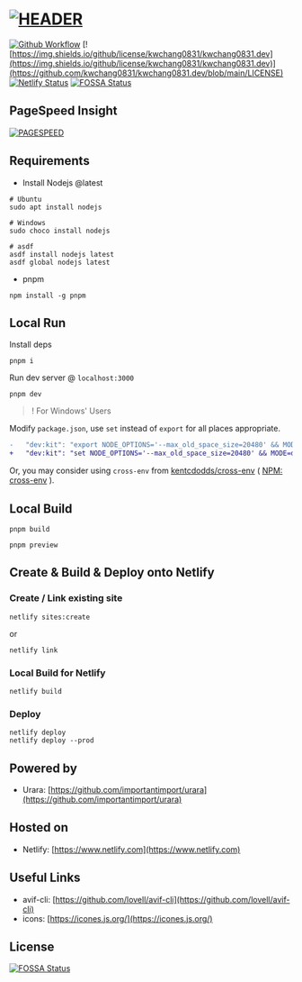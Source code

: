 # [<img style="float:middle" width="auto" alt="HEADER" src="https://raw.githubusercontent.com/gist/kwchang0831/f8a0fbde08b5cd6204438a90e222743e/raw/metrics.repository.intro.svg">](#)

[![Github Workflow](https://img.shields.io/github/workflow/status/kwchang0831/kwchang0831.dev/Metrics?style=plastic)](https://github.com/kwchang0831/kwchang0831.dev/actions/workflows/metrics.yml) [![https://img.shields.io/github/license/kwchang0831/kwchang0831.dev](https://img.shields.io/github/license/kwchang0831/kwchang0831.dev)](https://github.com/kwchang0831/kwchang0831.dev/blob/main/LICENSE) [![Netlify Status](https://api.netlify.com/api/v1/badges/afae98d7-2e01-49a8-ae4d-d4bac725d06e/deploy-status)](https://app.netlify.com/sites/kwchang0831-dev/deploys)
[![FOSSA Status](https://app.fossa.com/api/projects/git%2Bgithub.com%2Fkwchang0831%2Fkwchang0831.dev.svg?type=shield)](https://app.fossa.com/projects/git%2Bgithub.com%2Fkwchang0831%2Fkwchang0831.dev?ref=badge_shield)

## PageSpeed Insight

[<img style="float:middle" width="auto" alt="PAGESPEED" src="https://raw.githubusercontent.com/gist/kwchang0831/f8a0fbde08b5cd6204438a90e222743e/raw/metrics.pagespeed.svg">](#)

## Requirements

- Install Nodejs @latest

```shell
# Ubuntu
sudo apt install nodejs
```

```shell
# Windows
sudo choco install nodejs
```

```shell
# asdf
asdf install nodejs latest
asdf global nodejs latest
```

- pnpm

```shell
npm install -g pnpm
```

## Local Run

Install deps

```shell
pnpm i
```

Run dev server @ `localhost:3000`

```shell
pnpm dev
```

>! For Windows' Users

Modify `package.json`, use `set` instead of `export` for all places appropriate.

```diff
-   "dev:kit": "export NODE_OPTIONS='--max_old_space_size=20480' && MODE=development svelte-kit dev --host",
+   "dev:kit": "set NODE_OPTIONS='--max_old_space_size=20480' && MODE=development svelte-kit dev --host",
```

Or, you may consider using `cross-env` from [kentcdodds/cross-env](https://github.com/kentcdodds/cross-env) ( [NPM: cross-env](https://www.npmjs.com/package/cross-env) ).

## Local Build

```shell
pnpm build
```

```shell
pnpm preview
```

## Create & Build & Deploy onto Netlify

### Create / Link existing site

```shell
netlify sites:create
```

or

```shell
netlify link
```

### Local Build for Netlify

```shell
netlify build
```

### Deploy

```shell
netlify deploy
netlify deploy --prod
```

## Powered by

- Urara: [https://github.com/importantimport/urara](https://github.com/importantimport/urara)

## Hosted on

- Netlify: [https://www.netlify.com](https://www.netlify.com)

## Useful Links

- avif-cli: [https://github.com/lovell/avif-cli](https://github.com/lovell/avif-cli)
- icons: [https://icones.js.org/](https://icones.js.org/)

## License

[![FOSSA Status](https://app.fossa.com/api/projects/git%2Bgithub.com%2Fkwchang0831%2Fkwchang0831.dev.svg?type=large)](https://app.fossa.com/projects/git%2Bgithub.com%2Fkwchang0831%2Fkwchang0831.dev?ref=badge_large)
